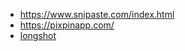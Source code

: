 - https://www.snipaste.com/index.html
- https://pixpinapp.com/
- [longshot](https://longshot.chitaner.com/)
